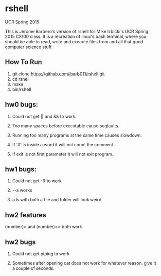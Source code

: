 # rshell
UCR Spring 2015

This is Jerome Barbero's version of rshell for Mike Izbicki's UCR Spring 2015 CS100 class.
It is a recreation of linux's bash terminal, where you should be able to read, write and execute files from and all that good computer science stuff.

## How To Run
1. git clone https://github.com/jbarb011/rshell.git
2. cd rshell
3. make
4. bin/rshell

## hw0 bugs:

1. Could not get || and && to work.

2. Too many spaces before executable cause segfaults.

3. Running too many programs at the same time causes slowdown.

4. If '#' is inside a word it will not count the comment.

5. If exit is not first parameter it will not exit program.

## hw1 bugs:

1. Could not get -R to work

2. --a works

3. a ls with both a file and folder will look weird

## hw2 features

(number)> and (number)>> both work

## hw2 bugs

1. Could not get piping to work

2. Sometimes after opening cat does not work for whatever reason. give it a couple of seconds.

